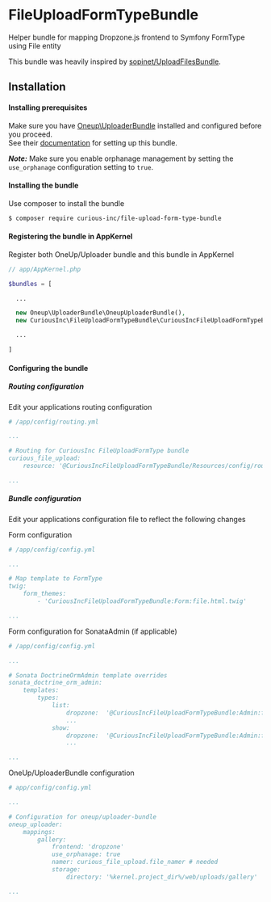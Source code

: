 # FileUploadFormTypeBundle
Helper bundle for mapping Dropzone.js frontend to Symfony FormType using File entity

This bundle was heavily inspired by [sopinet/UploadFilesBundle](https://github.com/sopinet/UploadFilesBundle).

## Installation 

#### Installing prerequisites
Make sure you have [Oneup\UploaderBundle](https://packagist.org/packages/oneup/uploader-bundle) installed and configured
before you proceed.  
See their [documentation](https://github.com/1up-lab/OneupUploaderBundle/blob/master/README.md) for
setting up this bundle. 

___Note:___ Make sure you enable orphanage management by setting the `use_orphanage` configuration setting to `true`.

#### Installing the bundle
Use composer to install the bundle
```bash
$ composer require curious-inc/file-upload-form-type-bundle
```

#### Registering the bundle in AppKernel
Register both OneUp/Uploader bundle and this bundle in AppKernel
```php
// app/AppKernel.php

$bundles = [

  ...

  new Oneup\UploaderBundle\OneupUploaderBundle(),
  new CuriousInc\FileUploadFormTypeBundle\CuriousIncFileUploadFormTypeBundle(),

  ...

]
```

#### Configuring the bundle
##### Routing configuration
Edit your applications routing configuration
```yaml
# /app/config/routing.yml

...

# Routing for CuriousInc FileUploadFormType bundle
curious_file_upload:
    resource: '@CuriousIncFileUploadFormTypeBundle/Resources/config/routing.yml'

...
```

##### Bundle configuration
Edit your applications configuration file to reflect the following changes

Form configuration
```yaml
# /app/config/config.yml

...

# Map template to FormType 
twig:
    form_themes:
        - 'CuriousIncFileUploadFormTypeBundle:Form:file.html.twig'

...

```

Form configuration for SonataAdmin (if applicable)
```yaml
# /app/config/config.yml

...

# Sonata DoctrineOrmAdmin template overrides
sonata_doctrine_orm_admin:
    templates:
        types:
            list:
                dropzone:  '@CuriousIncFileUploadFormTypeBundle:Admin:file.html.twig'
                ...
            show:
                dropzone:  '@CuriousIncFileUploadFormTypeBundle:Admin:file.html.twig'
                ...

...

```

OneUp/UploaderBundle configuration
```yaml
# app/config/config.yml

...

# Configuration for oneup/uploader-bundle
oneup_uploader:
    mappings:
        gallery:
            frontend: 'dropzone'
            use_orphanage: true
            namer: curious_file_upload.file_namer # needed 
            storage:
                directory: '%kernel.project_dir%/web/uploads/gallery'

...

```
